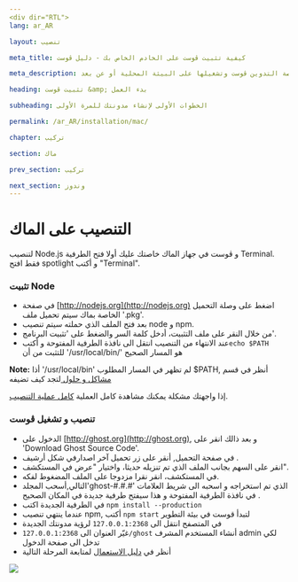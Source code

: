 ```yaml
---
<div dir="RTL">
lang: ar_AR

layout: تنصيب

meta_title: كيفية تثبيت ڨوست على الخادم الخاص بك - دليل ڨوست

meta_description: كل ما تحتاجه للحصول على منصة التدوين ڨوست وتشغيلها على البيئة المحلية أو عن بعد.

heading: تثبيت ڨوست &amp; بدء العمل

subheading: الخطوات الأولى لإنشاء مدونتك للمرة الأولى

permalink: /ar_AR/installation/mac/

chapter: تركيب

section: ماك

prev_section: تركيب

next_section: وندوز
---
```



# التنصيب على الماك <a id="install-mac"></a>

لتنصيب Node.js و ڨوست في جهاز الماك خاصتك عليك أولا فتح الطرفية Terminal. فقط افتح spotlight و أكتب "Terminal".

### تثبيت Node

*   في صفحة [http://nodejs.org](http://nodejs.org) اضغط على وصلة التحميل الخاصة بماك سيتم تحميل ملف '.pkg'.
*   بعد فتح الملف الذي حملته سيتم تنصيب  node و npm.
*  من خلال النقر على ملف التثبيت، أدخل كلمة السر والضغط على 'تثبيت البرنامج'.
*    عند الانتهاء من التنصيب انتقل الى نافذة الطرفية المفتوحة و أكتب`echo $PATH`    للتثبت من أن  '/usr/local/bin/' هو المسار الصحيح 

<p class="ملاحظة"><strong>Note:</strong> أذا '/usr/local/bin' لم تظهر في المسار المطلوب $PATH, أنظر في قسم <a href="{% if page.lang %}/{{ page.lang }}{% endif %}/installation/troubleshooting#export-path"> مشاكل و حلول </a>  لتجد كيف تضيفه</p>

إذا واجهتك مشكلة يمكنك مشاهدة كامل العملية [كامل عملية التنصيب](https://s3-eu-west-1.amazonaws.com/ghost-website-cdn/install-node-mac.gif "Install Node on Mac").

### تنصيب و تشغيل ڨوست

*   الدخول على [http://ghost.org](http://ghost.org), و بعد ذالك انقر على 'Download Ghost Source Code'.
*   في صفحة التحميل, أنقر على زر تحميل آخر اصدارفي شكل أرشيف .
*   انقر على السهم بجانب الملف الذي تم تنزيله حديثا، واختيار "عرض في المستكشف".
*   في المستكشف، انقر نقرا مزدوجا على الملف المضغوط لفكه.
*   التالي,أسحب المجلد'ghost-#.#.#'  الذي تم استخراجه و اسحبه الى شريط العلامات في نافذة الطرفية المفتوحة و هذا سيفتح طرفية جديدة في المكان الصحيح .
*   في الطرفية الجديدة اكتب `npm install --production` 
*   عندما ينتهي تنصيب npm, أكتب `npm start` لتبدأ قوست في بيئة التطوير
*   في المتصفح انتقل الى <code class="path">127.0.0.1:2368</code> لرؤية مدونتك الجديدة
*   غيّر العنوان الى <code class="path">127.0.0.1:2368/ghost</code> أنشاء المستخدم المشرف admin لكي تدخل الى صفحة الدخول
*   أنظر في  [دليل الاستعمال](/usage) لمتابعة المرحلة التالية 

![](https://s3-eu-west-1.amazonaws.com/ghost-website-cdn/install-ghost-mac.gif)

